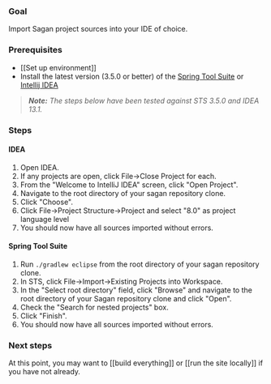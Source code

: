 ### Goal

Import Sagan project sources into your IDE of choice.
### Prerequisites

 - [[Set up environment]]
 - Install the latest version (3.5.0 or better) of the [Spring Tool Suite](http://spring.io/tools/sts) or [Intellij IDEA](http://www.jetbrains.com/idea)

> _**Note:** The steps below have been tested against STS 3.5.0 and IDEA 13.1._


### Steps

#### IDEA

1. Open IDEA.
1. If any projects are open, click File->Close Project for each.
1. From the "Welcome to IntelliJ IDEA" screen, click "Open Project".
1. Navigate to the root directory of your sagan repository clone.
1. Click "Choose".
1. Click File->Project Structure->Project and select "8.0" as project language level
1. You should now have all sources imported without errors.

#### Spring Tool Suite

1. Run `./gradlew eclipse` from the root directory of your sagan repository clone.
1. In STS, click File->Import->Existing Projects into Workspace.
1. In the "Select root directory" field, click "Browse" and navigate to the root directory of your Sagan repository clone and click "Open".
1. Check the "Search for nested projects" box.
1. Click "Finish".
1. You should now have all sources imported without errors.

### Next steps

At this point, you may want to [[build everything]] or [[run the site locally]] if you have not already.
